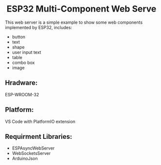 <H1 align=center>ESP32 Multi-Component Web Serve</H1>

This web server is a simple example to show some web components implemented by ESP32, includes:
- button
- text
- shape
- user input text
- table
- combo box
- image

<H2>Hradware:</H2>
ESP-WROOM-32

<H2>Platform:</H2>
VS Code with PlatformIO extension

<H2>Requirment Libraries:</H2>

- ESPAsyncWebServer
- WebSocketsServer
- ArduinoJson



